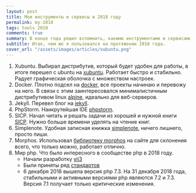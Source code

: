 ```yaml
---
layout: post 
title: Мои инструменты и сервисы в 2018 году
permalink: my-2018
tags: tools 2018
comments: true
summary: В конце года решил вспомнить, какими инструментами и сервисами я пользовался в 2018 году и вероятно буду пользоваться дальше
subtitle: Итак, чем же я пользовался на протяжении 2018 года.
cover_url: "/assets/images/articles/xubuntu.png"
--- 
```


1. Xubuntu. Выбирал дистрибутив, который будет удобен для работы, в итоге перешел с ubuntu на [xubuntu](https://xubuntu.org/).
Работает быстро и стабильно. Радует графическая оболочка с множеством настроек.
2. Docker. Плотно подсел на [docker](https://www.docker.com/), все проекты начинаю и перевожу на него. В связи с этим заинтересовался
минималистичным дистрибутивом linux [alpine](https://alpinelinux.org/), идеально для веб-серверов.
3. Jekyll. Перевел блог на [jekyll](https://jekyllrb.com/).
4. PhpStorm. Наикрутейшая IDE [phpstorm](https://www.jetbrains.com/phpstorm/).
5. SICP. Начал читать и решать задачи из хорошей и нужной книги [SICP](https://www.ozon.ru/context/detail/id/5322055/). Нужно больше времени уделять на чтение книг.
6. Simplenote. Удобная записная книжка [simplenote](https://simplenote.com/), ничего лишнего, просто пиши.
7. Morphos. Использовал [библиотеку morphos](http://morphos.io/) на сайте для склонения всего, что только можно, работает
отлично.
8. Мир php. Что было интересного в сообществе php в 2018 году. 
    - Начали разработку [yii3](https://github.com/yiisoft/yii-core)
    - Были приняты ряд [стандартов](https://www.php-fig.org/psr/#index-by-status)
    - 6 декабря 2018 вышела версия php 7.3. На 31 декабря 2018 года, стабильными и активными версиями php являются 7.2 и 7.3. Версия 7.1 получает только критические изменения.